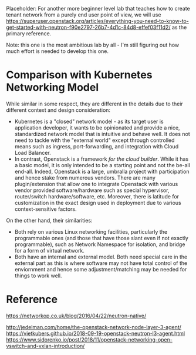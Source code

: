 
Placeholder: For another more beginner level lab that teaches how to create tenant network from a purely end user point of view, we will use https://superuser.openstack.org/articles/everything-you-need-to-know-to-get-started-with-neutron-f90e2797-26b7-4d1c-84d8-effef03f11d2/ as the primary reference.

Note: this one is the most ambitious lab by all - I'm still figuring out how much effort is needed to develop this one.

# Comparison with Kubernetes Networking Model

While similar in some respect, they are different in the details due to their different context and design consideration:

- Kubernetes is a "closed" network model - as its target user is application developer, it wants to be opinionated and provide a nice, standardized network model that is intuitive and behave well. It does not need to tackle with the "external world" except through controlled means such as ingress, port-forwarding, and integration with Cloud Load Balancer.
- In contrast, Openstack is a framework *for the cloud builder*. While it has a basic model, it is only intended to be a starting point and not the be-all end-all. Indeed, Openstack is a large, umbralla project with participation and hence stake from numerous vendors. There are many plugin/extension that allow one to integrate Openstack with various vendor provided software/hardware such as special hypervisor, router/switch hardware/software, etc. Moreover, there is latitude for customization in the exact design used in deployment due to various context-sensitive factors.

On the other hand, their similarities:
- Both rely on various Linux networking facilities, particularly the programmable ones (and those that have those slant even if not exactly programmable), such as Network Namespace for isolation, and bridge for a form of virtual network.
- Both have an internal and external model. Both need special care in the external part as this is where software may not have total control of the enviornment and hence some adjustment/matching may be needed for things to work well.

# Reference

https://networkop.co.uk/blog/2016/04/22/neutron-native/

http://jedelman.com/home/the-openstack-network-node-layer-3-agent/
https://vietkubers.github.io/2018-09-19-openstack-neutron-l3-agent.html
https://www.sidorenko.io/post/2018/11/openstack-networking-open-vswitch-and-vxlan-introduction/
